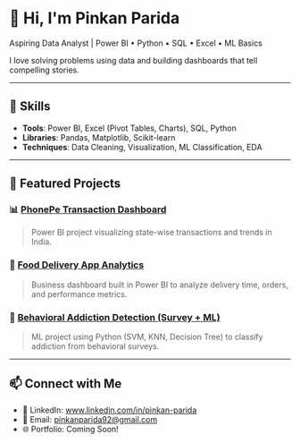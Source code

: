 # 👋 Hi, I'm Pinkan Parida
Aspiring Data Analyst | Power BI • Python • SQL • Excel • ML Basics

I love solving problems using data and building dashboards that tell compelling stories.

---

## 🔧 Skills
- **Tools**: Power BI, Excel (Pivot Tables, Charts), SQL, Python
- **Libraries**: Pandas, Matplotlib, Scikit-learn
- **Techniques**: Data Cleaning, Visualization, ML Classification, EDA

---

## 📌 Featured Projects

### 📊 [PhonePe Transaction Dashboard](https://github.com/yourusername/phonepe-dashboard)
> Power BI project visualizing state-wise transactions and trends in India.

### 🍔 [Food Delivery App Analytics](https://github.com/yourusername/food-delivery-analytics)
> Business dashboard built in Power BI to analyze delivery time, orders, and performance metrics.

### 🧠 [Behavioral Addiction Detection (Survey + ML)]([https://github.com/yourusername/addiction-screening](https://github.com/pinkanparida/addiction-screening))
> ML project using Python (SVM, KNN, Decision Tree) to classify addiction from behavioral surveys.

---

## 📫 Connect with Me
- 💼 LinkedIn: www.linkedin.com/in/pinkan-parida
- 📧 Email: pinkanparida92@gmail.com
- 🌐 Portfolio: Coming Soon!
